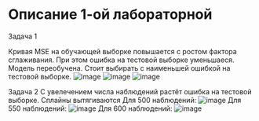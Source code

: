 # Описание 1-ой лабораторной
Задача 1

Кривая MSE на обучающей выборке повышается с ростом фактора сглаживания. При этом ошибка на тестовой выборке уменьшаеся.  Модель переобучена.
Стоит выбирать с наименьшей ошибкой на тестовой выборке. 
![image](https://user-images.githubusercontent.com/93386717/192026220-992c8461-b218-4642-ae58-a948b74616a0.png)
![image](https://user-images.githubusercontent.com/93386717/192026324-0ccba1f8-8cba-43c4-8ae6-007efa3a551f.png)
![image](https://user-images.githubusercontent.com/93386717/192026449-2456bdfa-9563-457c-9e28-f5de54fcaa60.png)


Задача 2
С увелечением числа наблюдений растёт ошибка на тестовой выборке. Сплайны вытягиваются
Для 500 наблюдений:
![image](https://user-images.githubusercontent.com/93386717/192026530-2d130665-f6ee-40ee-b80d-4d1538e926f5.png)
Для 550 наблюдений:
![image](https://user-images.githubusercontent.com/93386717/192026588-d1684525-6c51-4b3a-9021-2895508f647c.png)
Для 600 наблюдений:
![image](https://user-images.githubusercontent.com/93386717/192026642-379c7581-3928-4564-a40b-510a17f0b6dd.png)
